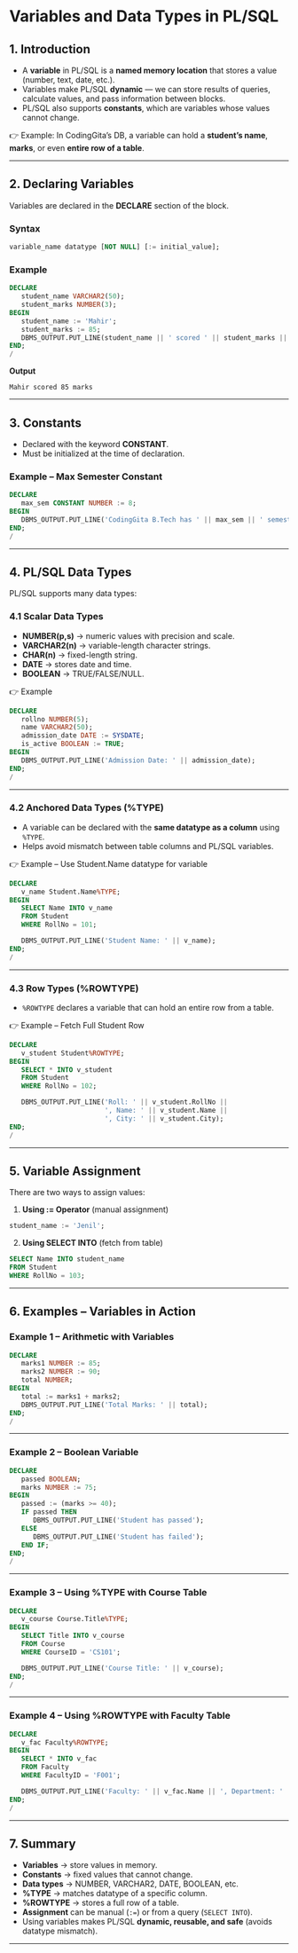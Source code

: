 # Variables and Data Types in PL/SQL

## 1. Introduction

* A **variable** in PL/SQL is a **named memory location** that stores a value (number, text, date, etc.).
* Variables make PL/SQL **dynamic** — we can store results of queries, calculate values, and pass information between blocks.
* PL/SQL also supports **constants**, which are variables whose values cannot change.

👉 Example: In CodingGita’s DB, a variable can hold a **student’s name**, **marks**, or even **entire row of a table**.

---

## 2. Declaring Variables

Variables are declared in the **DECLARE** section of the block.

### Syntax

```sql
variable_name datatype [NOT NULL] [:= initial_value];
```

### Example

```sql
DECLARE
   student_name VARCHAR2(50);
   student_marks NUMBER(3);
BEGIN
   student_name := 'Mahir';
   student_marks := 85;
   DBMS_OUTPUT.PUT_LINE(student_name || ' scored ' || student_marks || ' marks');
END;
/
```

**Output**

```
Mahir scored 85 marks
```

---

## 3. Constants

* Declared with the keyword **CONSTANT**.
* Must be initialized at the time of declaration.

### Example – Max Semester Constant

```sql
DECLARE
   max_sem CONSTANT NUMBER := 8;
BEGIN
   DBMS_OUTPUT.PUT_LINE('CodingGita B.Tech has ' || max_sem || ' semesters.');
END;
/
```

---

## 4. PL/SQL Data Types

PL/SQL supports many data types:

### 4.1 Scalar Data Types

* **NUMBER(p,s)** → numeric values with precision and scale.
* **VARCHAR2(n)** → variable-length character strings.
* **CHAR(n)** → fixed-length string.
* **DATE** → stores date and time.
* **BOOLEAN** → TRUE/FALSE/NULL.

👉 Example

```sql
DECLARE
   rollno NUMBER(5);
   name VARCHAR2(50);
   admission_date DATE := SYSDATE;
   is_active BOOLEAN := TRUE;
BEGIN
   DBMS_OUTPUT.PUT_LINE('Admission Date: ' || admission_date);
END;
/
```

---

### 4.2 Anchored Data Types (%TYPE)

* A variable can be declared with the **same datatype as a column** using `%TYPE`.
* Helps avoid mismatch between table columns and PL/SQL variables.

👉 Example – Use Student.Name datatype for variable

```sql
DECLARE
   v_name Student.Name%TYPE;
BEGIN
   SELECT Name INTO v_name
   FROM Student
   WHERE RollNo = 101;

   DBMS_OUTPUT.PUT_LINE('Student Name: ' || v_name);
END;
/
```

---

### 4.3 Row Types (%ROWTYPE)

* `%ROWTYPE` declares a variable that can hold an entire row from a table.

👉 Example – Fetch Full Student Row

```sql
DECLARE
   v_student Student%ROWTYPE;
BEGIN
   SELECT * INTO v_student
   FROM Student
   WHERE RollNo = 102;

   DBMS_OUTPUT.PUT_LINE('Roll: ' || v_student.RollNo || 
                        ', Name: ' || v_student.Name || 
                        ', City: ' || v_student.City);
END;
/
```

---

## 5. Variable Assignment

There are two ways to assign values:

1. **Using := Operator** (manual assignment)

```sql
student_name := 'Jenil';
```

2. **Using SELECT INTO** (fetch from table)

```sql
SELECT Name INTO student_name
FROM Student
WHERE RollNo = 103;
```

---

## 6. Examples – Variables in Action

### Example 1 – Arithmetic with Variables

```sql
DECLARE
   marks1 NUMBER := 85;
   marks2 NUMBER := 90;
   total NUMBER;
BEGIN
   total := marks1 + marks2;
   DBMS_OUTPUT.PUT_LINE('Total Marks: ' || total);
END;
/
```

---

### Example 2 – Boolean Variable

```sql
DECLARE
   passed BOOLEAN;
   marks NUMBER := 75;
BEGIN
   passed := (marks >= 40);
   IF passed THEN
      DBMS_OUTPUT.PUT_LINE('Student has passed');
   ELSE
      DBMS_OUTPUT.PUT_LINE('Student has failed');
   END IF;
END;
/
```

---

### Example 3 – Using %TYPE with Course Table

```sql
DECLARE
   v_course Course.Title%TYPE;
BEGIN
   SELECT Title INTO v_course
   FROM Course
   WHERE CourseID = 'CS101';

   DBMS_OUTPUT.PUT_LINE('Course Title: ' || v_course);
END;
/
```

---

### Example 4 – Using %ROWTYPE with Faculty Table

```sql
DECLARE
   v_fac Faculty%ROWTYPE;
BEGIN
   SELECT * INTO v_fac
   FROM Faculty
   WHERE FacultyID = 'F001';

   DBMS_OUTPUT.PUT_LINE('Faculty: ' || v_fac.Name || ', Department: ' || v_fac.Dept);
END;
/
```

---

## 7. Summary

* **Variables** → store values in memory.
* **Constants** → fixed values that cannot change.
* **Data types** → NUMBER, VARCHAR2, DATE, BOOLEAN, etc.
* **%TYPE** → matches datatype of a specific column.
* **%ROWTYPE** → stores a full row of a table.
* **Assignment** can be manual (`:=`) or from a query (`SELECT INTO`).
* Using variables makes PL/SQL **dynamic, reusable, and safe** (avoids datatype mismatch).

---
